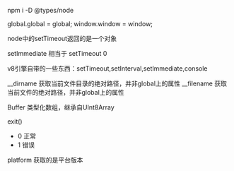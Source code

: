 npm i -D @types/node

global.global = global;
window.window = window;

node中的setTimeout返回的是一个对象

setImmediate 相当于 setTimeout 0

v8引擎自带的一些东西：setTimeout,setInterval,setImmediate,console

__dirname 获取当前文件目录的绝对路径，并非global上的属性
__filename 获取当前文件的绝对路径，并非global上的属性

Buffer 类型化数组，继承自UInt8Array

exit()
- 0 正常
- 1 错误

platform 获取的是平台版本